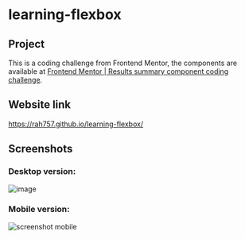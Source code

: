 # learning-flexbox

## Project
This is a coding challenge from Frontend Mentor, the components are available at [Frontend Mentor | Results summary component coding challenge](https://www.frontendmentor.io/challenges/results-summary-component-CE_K6s0maV).

## Website link
https://rah757.github.io/learning-flexbox/

## Screenshots 

### Desktop version:
![image](https://github.com/rah757/learning-flexbox/assets/69799424/509a0e5c-8716-48f7-b075-779dc0d7265b)

### Mobile version:
![screenshot mobile](https://github.com/rah757/learning-flexbox/assets/69799424/92d5e44f-3a89-44cf-9b83-f013bf78e145)

